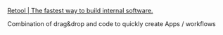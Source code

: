 [Retool | The fastest way to build internal software.](https://retool.com/)

Combination of drag&drop and code to quickly create Apps / workflows